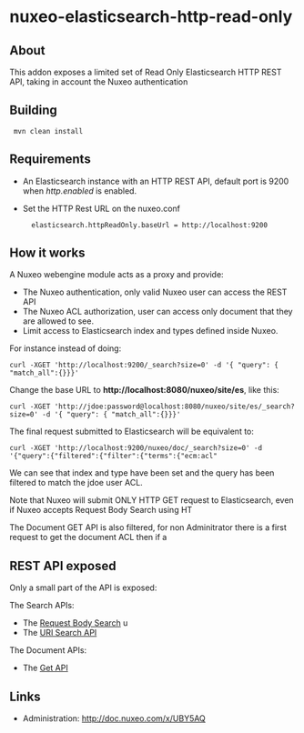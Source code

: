 nuxeo-elasticsearch-http-read-only
==================================

## About

This addon exposes a limited set of Read Only Elasticsearch HTTP REST API, taking in account the Nuxeo authentication


## Building


     mvn clean install


## Requirements

- An Elasticsearch instance with an HTTP REST API, default port is 9200 when _http.enabled_ is enabled.
- Set the HTTP Rest URL on the nuxeo.conf

        elasticsearch.httpReadOnly.baseUrl = http://localhost:9200

## How it works

A Nuxeo webengine module acts as a proxy and provide:
- The Nuxeo authentication, only valid Nuxeo user can access the REST API
- The Nuxeo ACL authorization, user can access only document that they are allowed to see.
- Limit access to Elasticsearch index and types defined inside Nuxeo.

For instance instead of doing:

    curl -XGET 'http://localhost:9200/_search?size=0' -d '{ "query": { "match_all":{}}}'

Change the base URL to **http://localhost:8080/nuxeo/site/es**, like this:

    curl -XGET 'http://jdoe:password@localhost:8080/nuxeo/site/es/_search?size=0' -d '{ "query": { "match_all":{}}}'

The final request submitted to Elasticsearch will be equivalent to:

    curl -XGET 'http://localhost:9200/nuxeo/doc/_search?size=0' -d '{"query":{"filtered":{"filter":{"terms":{"ecm:acl"

We can see that index and type have been set and the query has been filtered to match the jdoe user ACL.

Note that Nuxeo will submit ONLY HTTP GET request to Elasticsearch, even if Nuxeo accepts Request Body Search using HT

The Document GET API is also filtered, for non Adminitrator there is a first request to get the document ACL then if a

## REST API exposed

Only a small part of the API is exposed:

The Search APIs:

- The [Request Body Search](http://www.elastic.co/guide/en/elasticsearch/reference/current/search-request-body.html) u
- The [URI Search API](http://www.elastic.co/guide/en/elasticsearch/reference/current/search-uri-request.html)

The Document APIs:

- The [Get API](http://www.elastic.co/guide/en/elasticsearch/reference/current/docs-get.html)

## Links

 - Administration: http://doc.nuxeo.com/x/UBY5AQ
